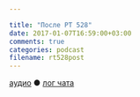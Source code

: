 ```yaml
---

title: "После РТ 528"
date: 2017-01-07T16:59:00+03:00
comments: true
categories: podcast
filename: rt528post
---
```

[аудио](http://cdn.radio-t.com/rt528post.mp3) ● [лог чата](http://chat.radio-t.com/logs/radio-t-528.html)
<audio src="http://cdn.radio-t.com/rt528post.mp3" preload="none"/>

